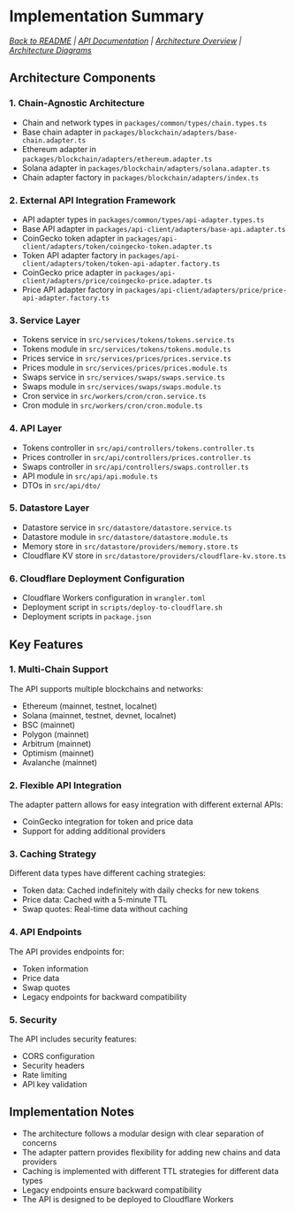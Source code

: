# Implementation Summary

*[Back to README](../README.md) | [API Documentation](./api-docs.md) | [Architecture Overview](./architecture-flow.md) | [Architecture Diagrams](./architecture-diagrams.md)*

## Architecture Components

### 1. Chain-Agnostic Architecture

- Chain and network types in `packages/common/types/chain.types.ts`
- Base chain adapter in `packages/blockchain/adapters/base-chain.adapter.ts`
- Ethereum adapter in `packages/blockchain/adapters/ethereum.adapter.ts`
- Solana adapter in `packages/blockchain/adapters/solana.adapter.ts`
- Chain adapter factory in `packages/blockchain/adapters/index.ts`

### 2. External API Integration Framework

- API adapter types in `packages/common/types/api-adapter.types.ts`
- Base API adapter in `packages/api-client/adapters/base-api.adapter.ts`
- CoinGecko token adapter in `packages/api-client/adapters/token/coingecko-token.adapter.ts`
- Token API adapter factory in `packages/api-client/adapters/token/token-api-adapter.factory.ts`
- CoinGecko price adapter in `packages/api-client/adapters/price/coingecko-price.adapter.ts`
- Price API adapter factory in `packages/api-client/adapters/price/price-api-adapter.factory.ts`

### 3. Service Layer

- Tokens service in `src/services/tokens/tokens.service.ts`
- Tokens module in `src/services/tokens/tokens.module.ts`
- Prices service in `src/services/prices/prices.service.ts`
- Prices module in `src/services/prices/prices.module.ts`
- Swaps service in `src/services/swaps/swaps.service.ts`
- Swaps module in `src/services/swaps/swaps.module.ts`
- Cron service in `src/workers/cron/cron.service.ts`
- Cron module in `src/workers/cron/cron.module.ts`

### 4. API Layer

- Tokens controller in `src/api/controllers/tokens.controller.ts`
- Prices controller in `src/api/controllers/prices.controller.ts`
- Swaps controller in `src/api/controllers/swaps.controller.ts`
- API module in `src/api/api.module.ts`
- DTOs in `src/api/dto/`

### 5. Datastore Layer

- Datastore service in `src/datastore/datastore.service.ts`
- Datastore module in `src/datastore/datastore.module.ts`
- Memory store in `src/datastore/providers/memory.store.ts`
- Cloudflare KV store in `src/datastore/providers/cloudflare-kv.store.ts`

### 6. Cloudflare Deployment Configuration

- Cloudflare Workers configuration in `wrangler.toml`
- Deployment script in `scripts/deploy-to-cloudflare.sh`
- Deployment scripts in `package.json`

## Key Features

### 1. Multi-Chain Support

The API supports multiple blockchains and networks:

- Ethereum (mainnet, testnet, localnet)
- Solana (mainnet, testnet, devnet, localnet)
- BSC (mainnet)
- Polygon (mainnet)
- Arbitrum (mainnet)
- Optimism (mainnet)
- Avalanche (mainnet)

### 2. Flexible API Integration

The adapter pattern allows for easy integration with different external APIs:

- CoinGecko integration for token and price data
- Support for adding additional providers

### 3. Caching Strategy

Different data types have different caching strategies:

- Token data: Cached indefinitely with daily checks for new tokens
- Price data: Cached with a 5-minute TTL
- Swap quotes: Real-time data without caching

### 4. API Endpoints

The API provides endpoints for:

- Token information
- Price data
- Swap quotes
- Legacy endpoints for backward compatibility

### 5. Security

The API includes security features:

- CORS configuration
- Security headers
- Rate limiting
- API key validation

## Implementation Notes

- The architecture follows a modular design with clear separation of concerns
- The adapter pattern provides flexibility for adding new chains and data providers
- Caching is implemented with different TTL strategies for different data types
- Legacy endpoints ensure backward compatibility
- The API is designed to be deployed to Cloudflare Workers